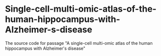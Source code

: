 # Single-cell-multi-omic-atlas-of-the-human-hippocampus-with-Alzheimer-s-disease
The source code for passage "A single-cell multi-omic atlas of the human hippocampus with Alzheimer's disease"
